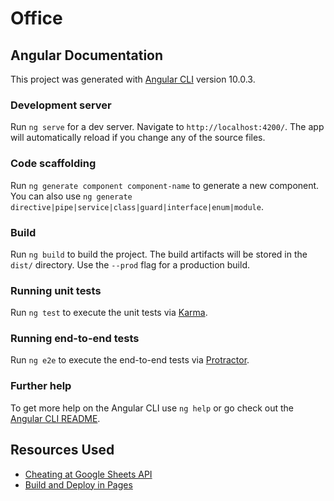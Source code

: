 # Office

## Angular Documentation

This project was generated with [Angular CLI](https://github.com/angular/angular-cli) version 10.0.3.

### Development server

Run `ng serve` for a dev server. Navigate to `http://localhost:4200/`. The app will automatically reload if you change any of the source files.

### Code scaffolding

Run `ng generate component component-name` to generate a new component. You can also use `ng generate directive|pipe|service|class|guard|interface|enum|module`.

### Build

Run `ng build` to build the project. The build artifacts will be stored in the `dist/` directory. Use the `--prod` flag for a production build.

### Running unit tests

Run `ng test` to execute the unit tests via [Karma](https://karma-runner.github.io).

### Running end-to-end tests

Run `ng e2e` to execute the end-to-end tests via [Protractor](http://www.protractortest.org/).

### Further help

To get more help on the Angular CLI use `ng help` or go check out the [Angular CLI README](https://github.com/angular/angular-cli/blob/master/README.md).

## Resources Used
- [Cheating at Google Sheets API](https://www.youtube.com/watch?v=MDKph2XhqXc)
- [Build and Deploy in Pages](https://medium.com/better-programming/build-and-deploy-angular-apps-in-github-pages-using-github-actions-d6da0efe293d)
